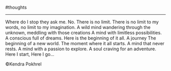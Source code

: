 
#thoughts 

___

Where do I stop they ask me.
No. There is no limit.
There is no limit to my words, no limit to my imagination.
A wild mind wandering through the unknown, meddling with those creations
A mind with limitless possibilities.
A conscious full of dreams.
Here is the beginning of it all.
A journey
The beginning of a new world.
The moment where it all starts.
A mind that never rests.
A mind with a passion to explore.
A soul craving for an adventure.
Here I start,
Here I go...

©Kendra Pokhrel
